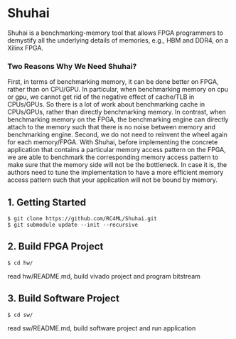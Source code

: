 # Shuhai
Shuhai is a benchmarking-memory tool that allows FPGA programmers to demystify all the underlying details of memories, e.g., HBM and DDR4, on a Xilinx FPGA. 
### Two Reasons Why We Need Shuhai? 
First, in terms of benchmarking memory, it can be done better on FPGA, rather than on CPU/GPU. 
In particular, when benchmarking memory on cpu or gpu, we cannot get rid of the negative effect of cache/TLB in CPUs/GPUs. So there is a lot of work about benchmarking cache in CPUs/GPUs, rather than directly benchmarking memory. 
In contrast, when benchmarking memory on the FPGA, the benchmarking engine can directly attach to the memory such that there is no noise between memory and benchmarking engine.
Second, we do not need to reinvent the wheel again for each memory/FPGA. With Shuhai, before implementing the concrete application that contains a particular memory access pattern on the FPGA, we are able to benchmark the corresponding memory access pattern to make sure that the memory side will not be the bottleneck. In case it is, the authors need to tune the implementation to have a more efficient memory access pattern such that your application will not be bound by memory. 


## 1. Getting Started
```
$ git clone https://github.com/RC4ML/Shuhai.git
$ git submodule update --init --recursive
```

## 2. Build FPGA Project
```
$ cd hw/
```
read hw/README.md, build vivado project and program bitstream

## 3. Build Software Project
```
$ cd sw/
```
read sw/README.md, build software project and run application
